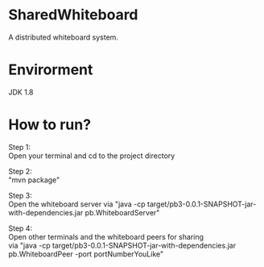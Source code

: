 # SharedWhiteboard  
A distributed whiteboard system.

# Envirorment  
JDK 1.8  

# How to run?  
  
Step 1:  
Open your terminal and cd to the project directory  
  
Step 2:   
"mvn package"   
   
Step 3:   
Open the whiteboard server 
via "java -cp target/pb3-0.0.1-SNAPSHOT-jar-with-dependencies.jar pb.WhiteboardServer"   
  
Step 4:  
Open other terminals and the whiteboard peers for sharing   
via "java -cp target/pb3-0.0.1-SNAPSHOT-jar-with-dependencies.jar pb.WhiteboardPeer -port portNumberYouLike"
